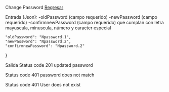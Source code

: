 Change Password
[Regresar](../README.md)

Entrada (Json): -oldPassword (campo requerido) -newPassword (campo requerido) -confirmnewPassword (campo requerido)
que cumplan con letra mayuscula, minuscula, número y caracter especial

	"oldPassword": "Npassword.1",
	"newPassword": "Npassword.2",
	"confirmnewPassword": "Npassword.2"
}

Salida
Status code 201 updated password

Status code 401 password does not match

Status code 401 User does not exist
